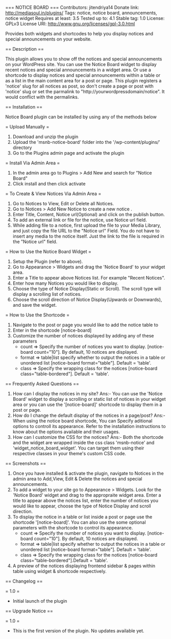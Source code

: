 === NOTICE BOARD ===
Contributors: jitendriya14
Donate link: http://mediasoul.in/plugins/
Tags: notice, notice board, announcements, notice widget
Requires at least: 3.5
Tested up to: 4.1
Stable tag: 1.0
License: GPLv3
License URI: http://www.gnu.org/licenses/gpl-3.0.html

Provides both widgets and shortcodes to help you display notices and special announcements on your website.

== Description ==

This plugin allows you to show off the notices and special announcements on your WordPress site. You can use the Notice Board widget to display recent notices and special announcements in a widget area. Or use a shortcode to display notices and special announcements within a table or as a list in the main content area for a post or page. This plugin registers a 'notice' slug for all notices as post, so don't create a page or post with 'notice' slug or set the parmalink to "http://yourwordpressdomain/notice". It would conflict with the permalinks.

== Installation ==

Notice Board plugin can be installed by using any of the methods below

= Upload Manually =

1. Download and unzip the plugin
2. Upload the 'msnb-notice-board' folder into the '/wp-content/plugins/' directory
3. Go to the Plugins admin page and activate the plugin

= Install Via Admin Area =

1. In the admin area go to Plugins > Add New and search for "Notice Board"
2. Click install and then click activate

= To Create & View Notices Via Admin Area  =

1. Go to Notices to View, Edit or Delete all Notices.
2. Go to Notices > Add New Notice to create a new notice .
3. Enter Title, Content, Notice url(Optional) and click on the publish button.
4. To add an external link or file for the notice, use Notice url field.
5. While adding file to a notice, first upload the file to your Media Library, and just copy the file URL to the "Notice url" Field. You do not have to insert any media to the notice itself. Just the link to the file is required in the "Notice url" field.  

= How to Use the Notice Board Widget =

1. Setup the Plugin (refer to above).
2. Go to Appearance > Widgets and drag the 'Notice Board' to your widget area.  
3. Enter a Title to appear above Notices list.  For example "Recent Notices".
4. Enter how many Notices you would like to display.
5. Choose the type of Notice Display(Static or Scroll). The scroll type will display a scrolling list of notices.
6. Choose the scroll direction of Notice Display(Upwards or Downwards), and save the widget.

= How to Use the Shortcode =

1. Navigate to the post or page you would like to add the notice table to
2. Enter in the shortcode [notice-board]
3. Customize the number of notices displayed by adding any of these parameters
	* count => Specify the number of notices you want to display. [notice-board count="10"].  By default, 10 notices are displayed.
	* format => table|list specify whether to output the notices in a table or unordered list [notice-board format="table"]. Default = 'table'.
	* class => Specify the wrapping class for the notices [notice-board class="table-bordered"]. Default = 'table'.

== Frequently Asked Questions ==

1. How can I display the notices in  my site?
	Ans:- You can use the 'Notice Board' widget to display a scrolling or static list of notices in your widget area or you can use the '[notice-board]' shortcode to display them in a post or page.
2. How do I change the default display of the notices in a page/post?
	Ans:- When using the notice board shortcode, You can Specify aditional options to controll its appearance. Refer to the installation instructions to know about the options available and their usages. 
3. How can I customize the CSS for the notices?
	Ans:- Both the shortcode and the widget are wrapped inside the css class 'msnb-notice' and 'widget_notice_board_widget'. You can target them using their respective classes in your theme's custom CSS code. 

== Screenshots ==

1. Once you have installed & activate the plugin, navigate to Notices in the admin area to Add,View, Edit & Delete the notices and special announcements.
2. To add a widget to your site go to Appearance > Widgets.  Look for the 'Notice Board' widget and drag to the appropraite widget area.  Enter a title to appear above the notices list, enter the number of notices you would like to appear, choose the type of Notice Display and scroll direction.
3. To display the notice in a table or list inside a post or page use the shortcode '[notice-board]'.  You can also use the some optional parameters with the shortcode to control its appearance.
	* count => Specify the number of notices you want to display. [notice-board count="10"].  By default, 10 notices are displayed.
	* format => table|list specify whether to output the notices in a table or unordered list [notice-board format="table"]. Default = 'table'.
	* class => Specify the wrapping class for the notices [notice-board class="table-bordered"].Default = 'table'.
4. A preview of the notices displaying frontend sidebar & pages within table using widget & shortcode respectively.

== Changelog ==

= 1.0 =

* Initial launch of the plugin


== Upgrade Notice ==

= 1.0 =

* This is the first version of the plugin.  No updates available yet.